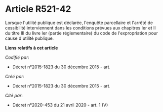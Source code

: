 # Article R521-42

Lorsque l'utilité publique est déclarée, l'enquête parcellaire et l'arrêté de cessibilité interviennent dans les conditions
prévues aux chapitres Ier et II du titre III du livre Ier (partie réglementaire) du code de l'expropriation pour cause
d'utilité publique.

**Liens relatifs à cet article**

_Codifié par_:

  - Décret n°2015-1823 du 30 décembre 2015 - art.

_Créé par_:

  - Décret n°2015-1823 du 30 décembre 2015 - art.

_Cité par_:

  - Décret n°2020-453 du 21 avril 2020 - art. 1 (V)
